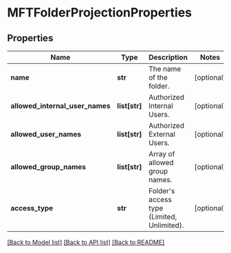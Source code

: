 # MFTFolderProjectionProperties

## Properties
Name | Type | Description | Notes
------------ | ------------- | ------------- | -------------
**name** | **str** | The name of the folder. | [optional] 
**allowed_internal_user_names** | **list[str]** | Authorized Internal Users. | [optional] 
**allowed_user_names** | **list[str]** | Authorized External Users. | [optional] 
**allowed_group_names** | **list[str]** | Array of allowed group names. | [optional] 
**access_type** | **str** | Folder&#39;s access type (Limited, Unlimited). | [optional] 

[[Back to Model list]](../README.md#documentation-for-models) [[Back to API list]](../README.md#documentation-for-api-endpoints) [[Back to README]](../README.md)


